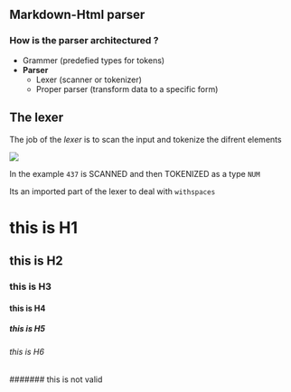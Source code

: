 ## Markdown-Html parser

### How is the parser architectured ?

- Grammer (predefied types for tokens)
- **Parser** 
  - Lexer (scanner or tokenizer) 
  - Proper parser (transform data to a specific form) 

## The lexer 

The job of the *lexer* is to scan the input and tokenize the difrent elements

![](https://mk0tuzolorusfnc7thxk.kinstacdn.com/wp-content/uploads/2017/02/lexer-parser-center-1030x187.png)

In the example `437` is SCANNED and then TOKENIZED as a type `NUM`

Its an imported part of the lexer to deal with `withspaces`


# this is H1

## this is H2
### this is H3
#### this is H4
##### this is H5
###### this is H6
####### this is not valid

